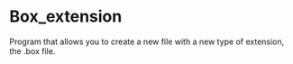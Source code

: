 # Box_extension
Program that allows you to create a new file with a new type of extension, the .box file. 
